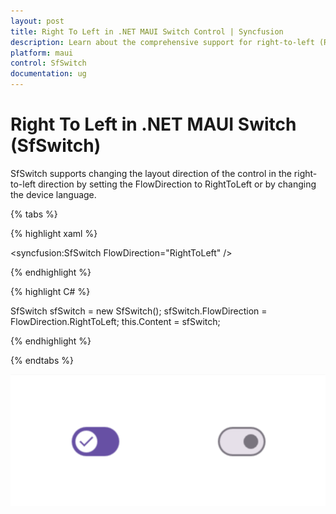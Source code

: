 ```yaml
---
layout: post
title: Right To Left in .NET MAUI Switch Control | Syncfusion
description: Learn about the comprehensive support for right-to-left (RTL) directionality within the Syncfusion .NET MAUI Button, also known as the SfButton control.
platform: maui
control: SfSwitch
documentation: ug
---
```


# Right To Left in .NET MAUI Switch (SfSwitch)

SfSwitch supports changing the layout direction of the control in the right-to-left direction by setting the FlowDirection to RightToLeft or by changing the device language.

{% tabs %}

{% highlight xaml %}

<syncfusion:SfSwitch FlowDirection="RightToLeft" />
	
{% endhighlight %}

{% highlight C# %}

SfSwitch sfSwitch = new SfSwitch();
sfSwitch.FlowDirection = FlowDirection.RightToLeft;
this.Content = sfSwitch;

{% endhighlight %}

{% endtabs %}

![SfSwitch with RTL flowdirection](images/RTL/RTL_Switch.png)